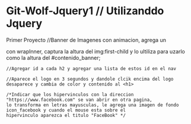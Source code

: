 # Git-Wolf-Jquery1 // Utilizanddo Jquery
Primer Proyecto
	//Banner de Imagenes con animacion, agrega un <div> con wrapInner, captura la altura del img:first-child y lo ultiliza para
	uzarlo como la altura del #contenido_banner;
	
	//Agregar id a cada h2 y agregar una lista de estos id en el nav
	
	//Aparece el logo en 3 segundos y dandole clcik encima del logo desaparece y cambia de color y contenido al <h1>  
	
	/*Indicar que los hipervinculos con la direccion "https://www.facebook.com" se van abrir en otra pagina,
	lo transforma en letras mayusculas, le agrega una imagen de fondo icon_facebook y cuando el mouse esta sobre el 
	hipervinculo aparezca el titulo "FaceBook" */

